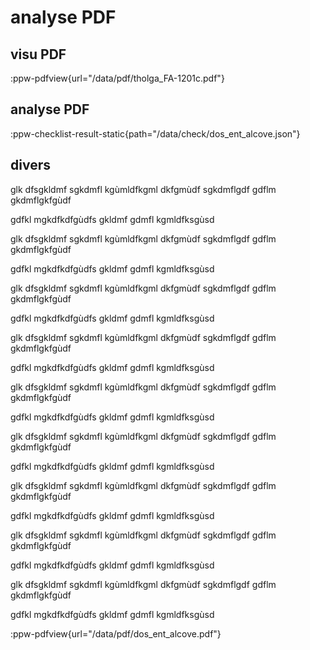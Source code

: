 # analyse PDF

## visu PDF


:ppw-pdfview{url="/data/pdf/tholga_FA-1201c.pdf"}


## analyse PDF

:ppw-checklist-result-static{path="/data/check/dos_ent_alcove.json"}

## divers

glk dfsgkldmf sgkdmfl kgùmldfkgml dkfgmùdf sgkdmflgdf
gdflm gkdmflgkfgùdf

gdfkl mgkdfkdfgùdfs
gkldmf gdmfl kgmldfksgùsd

glk dfsgkldmf sgkdmfl kgùmldfkgml dkfgmùdf sgkdmflgdf
gdflm gkdmflgkfgùdf

gdfkl mgkdfkdfgùdfs
gkldmf gdmfl kgmldfksgùsd

glk dfsgkldmf sgkdmfl kgùmldfkgml dkfgmùdf sgkdmflgdf
gdflm gkdmflgkfgùdf

gdfkl mgkdfkdfgùdfs
gkldmf gdmfl kgmldfksgùsd

glk dfsgkldmf sgkdmfl kgùmldfkgml dkfgmùdf sgkdmflgdf
gdflm gkdmflgkfgùdf

gdfkl mgkdfkdfgùdfs
gkldmf gdmfl kgmldfksgùsd

glk dfsgkldmf sgkdmfl kgùmldfkgml dkfgmùdf sgkdmflgdf
gdflm gkdmflgkfgùdf

gdfkl mgkdfkdfgùdfs
gkldmf gdmfl kgmldfksgùsd

glk dfsgkldmf sgkdmfl kgùmldfkgml dkfgmùdf sgkdmflgdf
gdflm gkdmflgkfgùdf

gdfkl mgkdfkdfgùdfs
gkldmf gdmfl kgmldfksgùsd

glk dfsgkldmf sgkdmfl kgùmldfkgml dkfgmùdf sgkdmflgdf
gdflm gkdmflgkfgùdf

gdfkl mgkdfkdfgùdfs
gkldmf gdmfl kgmldfksgùsd

glk dfsgkldmf sgkdmfl kgùmldfkgml dkfgmùdf sgkdmflgdf
gdflm gkdmflgkfgùdf

gdfkl mgkdfkdfgùdfs
gkldmf gdmfl kgmldfksgùsd

glk dfsgkldmf sgkdmfl kgùmldfkgml dkfgmùdf sgkdmflgdf
gdflm gkdmflgkfgùdf

gdfkl mgkdfkdfgùdfs
gkldmf gdmfl kgmldfksgùsd


:ppw-pdfview{url="/data/pdf/dos_ent_alcove.pdf"}

